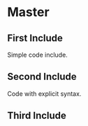 # Master

## First Include

Simple code include.

<!-- #code includes/code.js -->

## Second Include

Code with explicit syntax.

<!-- #code(sql) includes/code.txt -->

## Third Include

<!-- #code includes/not_existing.cpp -->
